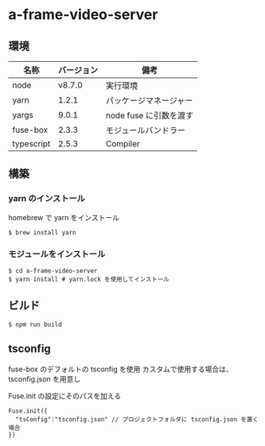 # a-frame-video-server

## 環境

|名称|バージョン|備考|
|---|---|---|
|node|v8.7.0|実行環境|
|yarn|1.2.1|パッケージマネージャー|
|yargs|9.0.1|node fuse に引数を渡す|
|fuse-box|2.3.3|モジュールバンドラー|
|typescript|2.5.3|Compiler|

## 構築

### yarn のインストール
homebrew で yarn をインストール

```$ brew install yarn```

### モジュールをインストール

```
$ cd a-frame-video-server
$ yarn install # yarn.lock を使用してインストール
```

## ビルド

```
$ npm run build
```

## tsconfig
fuse-box のデフォルトの tsconfig を使用
カスタムで使用する場合は、tsconfig.json を用意し

Fuse.init の設定にそのパスを加える

```
Fuse.init({
  "tsConfig":"tsconfig.json" // プロジェクトフォルダに tsconfig.json を置く場合
})
```
